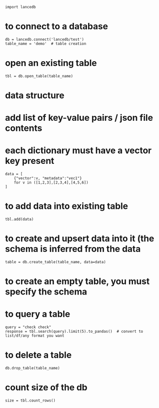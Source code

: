 ```
import lancedb
```

# to connect to a database
```
db = lancedb.connect('lancedb/test')
table_name = 'demo'  # table creation
```

# open an existing table
```
tbl = db.open_table(table_name)
```

# data structure
# add list of key-value pairs / json file contents
# each dictionary must have a vector key present
```
data = [
    {"vector":v, "metadata":"vec1"}
    for v in ([1,2,3],[2,3,4],[4,5,6])
]
```

# to add data into existing table
```
tbl.add(data)
```

# to create and upsert data into it (the schema is inferred from the data
```
table = db.create_table(table_name, data=data)
```

# to create an empty table, you must specify the schema

# to query a table
```
query = "check check"
response = tbl.search(query).limit(5).to_pandas()  # convert to list/df/any format you want
```

# to delete a table
```
db.drop_table(table_name)
```

# count size of the db
```
size = tbl.count_rows()
```